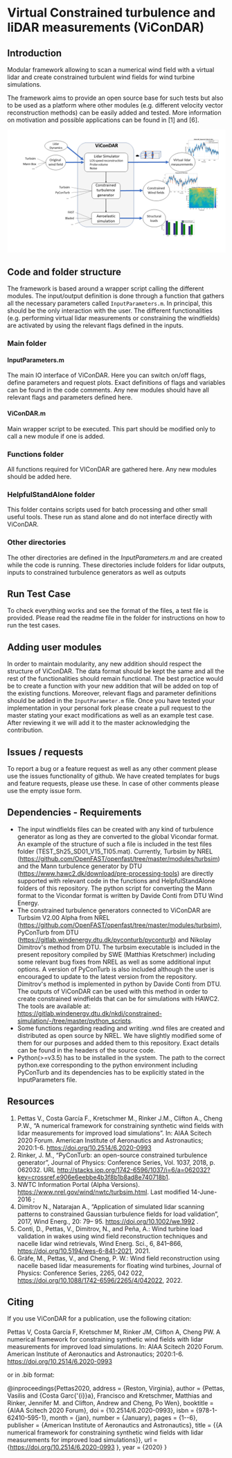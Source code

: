 # Virtual Constrained turbulence and liDAR measurements (ViConDAR)

## Introduction

Modular framework allowing to scan a numerical wind field with a virtual lidar and create constrained turbulent wind fields for wind turbine simulations. 

The framework aims to provide an open source base for such tests but also to be used as a platform where other modules (e.g. different velocity vector reconstruction methods) can be easily added and tested. More information on motivation and possible applications can be found in [1] and [6]. 


![flowchart](Pictures_repo/vicondar_overview.png)

## Code and folder structure

The framework is based around a wrapper script calling the different modules. The input/output definition is done through a function that gathers all the necessary parameters called `InputParameters.m`. In principal, this should be the only interaction with the user. The different functionalities (e.g. performing virtual lidar measurements or constraining the windfields) are activated by using the relevant flags defined in the inputs.  

### Main folder

#### InputParameters.m
The main IO interface of ViConDAR. Here you can switch on/off flags, define parameters and request plots. Exact definitions of flags and variables can be found in the code comments. Any new modules should have all relevant flags and parameters defined here. 

#### ViConDAR.m
Main wrapper script to be executed. This part should be modified only to call a new module if one is added.

### Functions folder
All functions required for VIConDAR are gathered here. Any new modules should be added here.

### HelpfulStandAlone folder
This folder contains scripts used for batch processing and other small useful tools. These run as stand alone and do not interface directly with ViConDAR.

### Other directories
The other directories are defined in the *InputParameters.m* and are created while the code is running. These directories include folders for lidar outputs, inputs to constrained turbulence generators as well as outputs

## Run Test Case

To check everything works and see the format of the files, a test file is provided. Please read the readme file in the folder for instructions on how to run the test cases.
 
## Adding user modules

In order to maintain modularity, any new addition should respect the structure of ViConDAR. The data format should be kept the same and all the rest of the functionalities should remain functional. The best practice would be to create a function with your new addition that will be added on top of the existing functions. Moreover, relevant flags and parameter definitions should be added in the `InputParameter.m` file. Once you have tested your implementation in your personal fork please create a pull request to the master stating your exact modifications as well as an example test case. After reviewing it we will add it to the master acknowledging the contribution. 

## Issues / requests

To report a bug or a feature request as well as any other comment please use the issues functionality of github. We have created templates for bugs and feature requests, please use these. In case of other comments please use the empty issue form. 

## Dependencies - Requirements
- The input windfields files can be created with any kind of turbulence generator as long as they are converted to the global Vicondar format. An example of the structure of such a file is included in the test files folder (TEST_Sh25_SD01_V15_TI05.mat). Currently, Turbsim by NREL (https://github.com/OpenFAST/openfast/tree/master/modules/turbsim) and the Mann turbulence generator by DTU (https://www.hawc2.dk/download/pre-processing-tools) are directly supported with relevant code in the functions and HelpfulStandAlone folders of this repository. The python script for converting the Mann format to the Vicondar format is written by Davide Conti from DTU Wind Energy.
- The constrained turbulence generators connected to ViConDAR are Turbsim V2.00 Alpha from NREL (https://github.com/OpenFAST/openfast/tree/master/modules/turbsim), PyConTurb from DTU (https://gitlab.windenergy.dtu.dk/pyconturb/pyconturb) and Nikolay Dimitrov's method from DTU. The turbsim executable is included in the present repository compiled by SWE (Matthias Kretschmer) including some relevant bug fixes from NREL as well as some additional input options. A version of PyConTurb is also included although the user is encouraged to update to the latest version from the repository. Dimitrov's method is implemented in python by Davide Conti from DTU. The outputs of ViConDAR can be used with this method in order to create constrained windfields that can be for simulations with HAWC2. The tools are available at: https://gitlab.windenergy.dtu.dk/nkdi/constrained-simulation/-/tree/master/python_scripts.
- Some functions regarding reading and writing .wnd files are created and distributed as open source by NREL. We have slightly modified some of them for our purposes and added them to this repository. Exact details can be found in the headers of the source code. 
- Python(>=v3.5) has to be installed in the system. The path to the correct python.exe corresponding to the python environment including PyConTurb and its dependencies has to be explicitly stated in the InputParameters file.  


## Resources
1. Pettas V., Costa García F., Kretschmer M., Rinker J.M., Clifton A., Cheng P.W., “A numerical framework for constraining synthetic wind fields with lidar measurements for improved load simulations”. In: AIAA Scitech 2020 Forum. American Institute of Aeronautics and Astronautics; 2020:1-6. https://doi.org/10.2514/6.2020-0993
2. Rinker, J. M., “PyConTurb: an open-source constrained turbulence generator”, Journal of Physics: Conference Series, Vol.
1037, 2018, p. 062032. URL http://stacks.iop.org/1742-6596/1037/i=6/a=062032?key=crossref.e906e6eebbe4b3f8b1b8ad8e740718b1.
3. NWTC Information Portal (Alpha Versions).  https://www.nrel.gov/wind/nwtc/turbsim.html. Last modified 14-June-2016 ;
4. Dimitrov N., Natarajan A., “Application of simulated lidar scanning patterns to constrained Gaussian turbulence fields for load validation”, 2017, Wind Energ., 20: 79– 95. https://doi.org/10.1002/we.1992 .
5. Conti, D., Pettas, V., Dimitrov, N., and Peña, A.: Wind turbine load validation in wakes using wind field reconstruction techniques and nacelle lidar wind retrievals, Wind Energ. Sci., 6, 841–866, https://doi.org/10.5194/wes-6-841-2021, 2021.
7. Gräfe, M., Pettas, V., and Cheng, P. W.: Wind field reconstruction using nacelle based lidar measurements for floating wind turbines, Journal
of Physics: Conference Series, 2265, 042 022, https://doi.org/10.1088/1742-6596/2265/4/042022, 2022.

## Citing
If you use ViConDAR for a publication, use the following citation:

Pettas V, Costa García F, Kretschmer M, Rinker JM, Clifton A, Cheng PW. A numerical framework for constraining synthetic wind fields with lidar measurements for improved load simulations. In: AIAA Scitech 2020 Forum. American Institute of Aeronautics and Astronautics; 2020:1-6. https://doi.org/10.2514/6.2020-0993

or in .bib format: 

@inproceedings{Pettas2020,
address = {Reston, Virginia},
author = {Pettas, Vasilis and {Costa Garc{\'{i}}a}, Francisco and Kretschmer, Matthias and Rinker, Jennifer M. and Clifton, Andrew and Cheng, Po Wen},
booktitle = {AIAA Scitech 2020 Forum},
doi = {10.2514/6.2020-0993},
isbn = {978-1-62410-595-1},
month = {jan},
number = {January},
pages = {1--6},
publisher = {American Institute of Aeronautics and Astronautics},
title = {{A numerical framework for constraining synthetic wind fields with lidar measurements for improved load simulations}},
url = {https://doi.org/10.2514/6.2020-0993 },
year = {2020}
}
